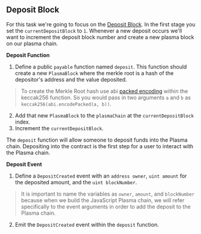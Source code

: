 ## Deposit Block

For this task we're going to focus on the [Deposit Block](?tab=details). In the first stage you set the `currentDepositBlock` to `1`. Whenever a new deposit occurs we'll want to increment the deposit block number and create a new plasma block on our plasma chain. 

**Deposit Function**

1. Define a public `payable` function named `deposit`. This function should create a new `PlasmaBlock` where the merkle root is a hash of the depositor's address and the value deposited. 

> To create the Merkle Root hash use abi [packed encoding](https://solidity.readthedocs.io/en/v0.5.1/units-and-global-variables.html?highlight=encodepacked#abi-encoding-and-decoding-functions) within the keccak256 function. So you would pass in two arguments `a` and `b` as `keccak256(abi.encodePacked(a, b))`.

2. Add that new `PlasmaBlock` to the `plasmaChain` at the `currentDepositBlock` index.
3. Increment the `currentDepositBlock`.

The `deposit` function will allow someone to deposit funds into the Plasma chain. Depositing into the contract is the first step for a user to interact with the Plasma chain.

**Deposit Event**

1. Define a `DepositCreated` event with an `address owner`, `uint amount` for the deposited amount, and the `uint blockNumber`. 

> It is important to name the variables as `owner`, `amount`, and `blockNumber` because when we build the JavaScript Plasma chain, we will refer specifically to the event arguments in order to add the deposit to the Plasma chain.

2. Emit the `DepositCreated` event within the `deposit` function.